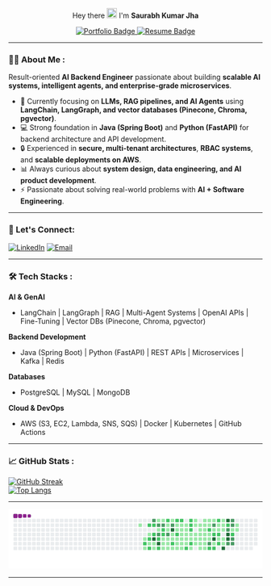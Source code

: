 <div align="center">

  Hey there
  <img src="https://media.giphy.com/media/hvRJCLFzcasrR4ia7z/giphy.gif" width="20px" height="20px"/>
  I'm **Saurabh Kumar Jha**
</h1>

<div>
  <a href="https://soft-pika-8dcadf.netlify.app/">
    <img src="https://img.shields.io/badge/Portfolio-black?style=for-the-badge&logo=portfolio&logoColor=white" alt="Portfolio Badge"/>
  </a>
  <a href="https://drive.google.com/file/d/1gbx4a0UXGkUS_HBhijbo0rtkIdDU1BY_/view?usp=sharing">
    <img src="https://img.shields.io/badge/Resume-black?style=for-the-badge&logo=resume&logoColor=white" alt="Resume Badge"/>
  </a>
</div>

</div>

---

### 👨‍💻 About Me :
Result-oriented **AI Backend Engineer** passionate about building **scalable AI systems, intelligent agents, and enterprise-grade microservices**.  

- 🚀 Currently focusing on **LLMs, RAG pipelines, and AI Agents** using **LangChain, LangGraph, and vector databases (Pinecone, Chroma, pgvector)**.  
- 💻 Strong foundation in **Java (Spring Boot)** and **Python (FastAPI)** for backend architecture and API development.  
- 🔒 Experienced in **secure, multi-tenant architectures**, **RBAC systems**, and **scalable deployments on AWS**.  
- 📊 Always curious about **system design, data engineering, and AI product development**.  
- ⚡ Passionate about solving real-world problems with **AI + Software Engineering**.  

---

### 🤝 Let's Connect:
<a href="https://www.linkedin.com/in/saurabh-kumar-jha-472170235/" rel="nofollow"><img src="https://user-images.githubusercontent.com/81063456/160662372-9c743885-ddc8-4dda-9f49-01250900b8f6.png" alt="LinkedIn" style="max-width: 100%;"></a>
<a href="mailto:saurabhkjha9811@gmail.com"><img src="https://user-images.githubusercontent.com/81063456/160662378-2fd26f8c-0fa6-44b0-9afc-6c1c71a3bc9b.png" alt="Email" style="max-width: 100%;"></a>

---

### 🛠 Tech Stacks :

**AI & GenAI**  
- LangChain | LangGraph | RAG | Multi-Agent Systems | OpenAI APIs | Fine-Tuning | Vector DBs (Pinecone, Chroma, pgvector)

**Backend Development**  
- Java (Spring Boot) | Python (FastAPI) | REST APIs | Microservices | Kafka | Redis

**Databases**  
- PostgreSQL | MySQL | MongoDB  

**Cloud & DevOps**  
- AWS (S3, EC2, Lambda, SNS, SQS) | Docker | Kubernetes | GitHub Actions  

---

### 📈 GitHub Stats :

[![GitHub Streak](http://github-readme-streak-stats.herokuapp.com?user=saurabhKJ7&theme=dark&background=000000)](https://git.io/streak-stats)  
[![Top Langs](https://github-readme-stats.vercel.app/api/top-langs/?username=saurabhKJ7&layout=compact&theme=vision-friendly-dark)](https://github.com/anuraghazra/github-readme-stats)

---

<img src="https://raw.githubusercontent.com/shivamgarg796/java/master/SB-101-sprint-3-Evaluation/src/com/question1/shivam.snake.gif" style="max-width: 100%;">

---

